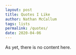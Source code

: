 ```yaml
---
layout: post
title: Quotes I Like
author: Nathan McCallum
tags: lists
permalink: /quotes/
date: 2020-04-06
---
```


As yet, there is no content here.
